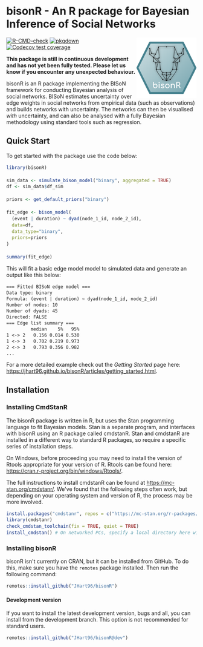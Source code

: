 # bisonR - An R package for Bayesian Inference of Social Networks

<img src="man/figures/hex.svg" width=160 align="right" />

<!-- badges: start -->
[![R-CMD-check](https://github.com/JHart96/bisonR/workflows/R-CMD-check/badge.svg)](https://github.com/JHart96/bisonR/actions)
[![pkgdown](https://github.com/JHart96/bisonR/workflows/pkgdown/badge.svg)](https://github.com/JHart96/bisonR/actions)
[![Codecov test coverage](https://codecov.io/gh/JHart96/bisonR/branch/main/graph/badge.svg)](https://app.codecov.io/gh/JHart96/bisonR?branch=main)
<!-- badges: end -->

**This package is still in continuous development and has not yet been fully tested. Please let us know if you encounter any unexpected behaviour.**

bisonR is an R package implementing the BISoN framework for conducting Bayesian analysis of social networks. BISoN estimates uncertainty over edge weights in social networks from empirical data (such as observations) and builds networks with uncertainty. The networks can then be visualised *with* uncertainty, and can also be analysed with a fully Bayesian methodology using standard tools such as regression.

## Quick Start

To get started with the package use the code below:

```r
library(bisonR)

sim_data <- simulate_bison_model("binary", aggregated = TRUE)
df <- sim_data$df_sim

priors <- get_default_priors("binary")

fit_edge <- bison_model(
  (event | duration) ~ dyad(node_1_id, node_2_id), 
  data=df, 
  data_type="binary",
  priors=priors
)

summary(fit_edge)
```

This will fit a basic edge model model to simulated data and generate an output like this below:

```
=== Fitted BISoN edge model ===
Data type: binary
Formula: (event | duration) ~ dyad(node_1_id, node_2_id)
Number of nodes: 10
Number of dyads: 45
Directed: FALSE
=== Edge list summary ===
         median    5%   95%
1 <-> 2   0.156 0.014 0.530
1 <-> 3   0.702 0.219 0.973
2 <-> 3   0.793 0.356 0.982
...
```

For a more detailed example check out the *Getting Started* page here: https://jhart96.github.io/bisonR/articles/getting_started.html.

## Installation

### Installing CmdStanR

The bisonR package is written in R, but uses the Stan programming language to fit Bayesian models. Stan is a separate program, and interfaces with bisonR using an R package called cmdstanR. Stan and cmdstanR are installed in a different way to standard R packages, so require a specific series of installation steps. 

On Windows, before proceeding you may need to install the version of Rtools appropriate for your version of R. Rtools can be found here: https://cran.r-project.org/bin/windows/Rtools/.

The full instructions to install cmdstanR can be found at https://mc-stan.org/cmdstanr/. We've found that the following steps often work, but depending on your operating system and version of R, the process may be more involved.

```r
install.packages("cmdstanr", repos = c("https://mc-stan.org/r-packages/", getOption("repos")))
library(cmdstanr)
check_cmdstan_toolchain(fix = TRUE, quiet = TRUE)
install_cmdstan() # On networked PCs, specify a local directory here with the argument dir=path_to_local_directory
```

### Installing bisonR

bisonR isn't currently on CRAN, but it can be installed from GitHub. To do this, make sure you have the `remotes` package installed. Then run the following command:

```r
remotes::install_github("JHart96/bisonR")
```

#### Development version

If you want to install the latest development version, bugs and all, you can install from the development branch. This option is not recommended for standard users.

```r
remotes::install_github("JHart96/bisonR@dev")
```
